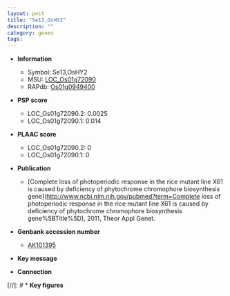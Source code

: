 ```yaml
---
layout: post
title: "Se13,OsHY2"
description: ""
category: genes
tags: 
---
```


* **Information**  
    + Symbol: Se13,OsHY2  
    + MSU: [LOC_Os01g72090](http://rice.plantbiology.msu.edu/cgi-bin/ORF_infopage.cgi?orf=LOC_Os01g72090)  
    + RAPdb: [Os01g0949400](http://rapdb.dna.affrc.go.jp/viewer/gbrowse_details/irgsp1?name=Os01g0949400)  

* **PSP score**  
    + LOC_Os01g72090.2: 0.0025 
    + LOC_Os01g72090.1: 0.014 

* **PLAAC score**  
    + LOC_Os01g72090.2: 0 
    + LOC_Os01g72090.1: 0 

* **Publication**  
    + [Complete loss of photoperiodic response in the rice mutant line X61 is caused by deficiency of phytochrome chromophore biosynthesis gene](http://www.ncbi.nlm.nih.gov/pubmed?term=Complete loss of photoperiodic response in the rice mutant line X61 is caused by deficiency of phytochrome chromophore biosynthesis gene%5BTitle%5D), 2011, Theor Appl Genet.

* **Genbank accession number**  
    + [AK101395](http://www.ncbi.nlm.nih.gov/nuccore/AK101395)

* **Key message**  

* **Connection**  

[//]: # * **Key figures**  


